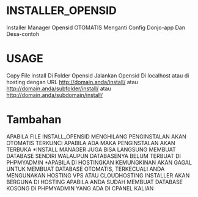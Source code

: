 # INSTALLER_OPENSID
 Installer Manager Opensid OTOMATIS Menganti Config Donjo-app Dan Desa-contoh

# USAGE
Copy File install Di Folder Opensid
Jalankan Opensid Di localhost atau di hosting dengan URL
http://domain.anda/install/ atau http://domain.anda/subfolder/install/ atau http://domain.anda/subdomain/install/

# Tambahan
APABILA FILE INSTALL_OPENSID MENGHILANG PENGINSTALAN AKAN OTOMATIS TERKUNCI APABILA ADA MAKA PENGINSTALAN AKAN TERBUKA
*INSTALL MANAGER JUGA BISA LANGSUNG MEMBUAT DATABASE SENDIRI WALAUPUN DATABASENYA BELUM TERBUAT DI PHPMYADMIN
*APABILA DI HOSTINGKAN KEMUNGKINAN AKAN GAGAL UNTUK MEMBUAT DATABASE OTOMATIS, TERKECUALI ANDA MENGUNAKAN HOSTING VPS ATAU CLOUDHOSTING    INSTALLER AKAN BERGUNA DI HOSTING APABILA ANDA SUDAH MEMBUAT DATABASE KOSONG DI PHPMYADMIN YANG ADA DI CPANEL KALIAN
